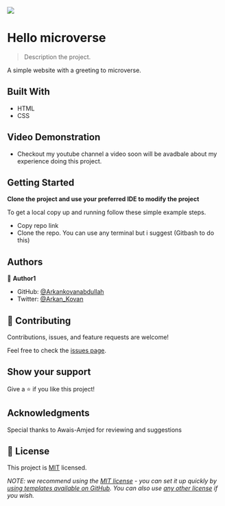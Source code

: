 ![](https://img.shields.io/badge/Microverse-blueviolet)

# Hello microverse

> Description the project.

A simple website with a greeting to microverse. 

## Built With

- HTML
- CSS

## Video Demonstration

- Checkout my youtube channel a video soon will be avadbale about my experience doing this project.

## Getting Started

**Clone the project and use your preferred IDE to modify the project**


To get a local copy up and running follow these simple example steps.

- Copy repo link
- Clone the repo. You can use any terminal but i suggest (Gitbash to do this)



## Authors

👤 **Author1**

- GitHub: [@Arkankovanabdullah](https://github.com/arkankovanabdullah)
- Twitter: [@Arkan_Kovan](https://twitter.com/Arkan_Kovan)


## 🤝 Contributing

Contributions, issues, and feature requests are welcome!

Feel free to check the [issues page](../../issues/).

## Show your support

Give a ⭐️ if you like this project!

## Acknowledgments

Special thanks to Awais-Amjed for reviewing and suggestions

## 📝 License

This project is [MIT](./LICENSE) licensed.

_NOTE: we recommend using the [MIT license](https://choosealicense.com/licenses/mit/) - you can set it up quickly by [using templates available on GitHub](https://docs.github.com/en/communities/setting-up-your-project-for-healthy-contributions/adding-a-license-to-a-repository). You can also use [any other license](https://choosealicense.com/licenses/) if you wish._
